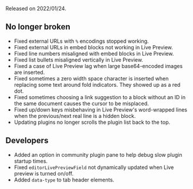 Released on 2022/01/24.

## No longer broken

- Fixed external URLs with `%` encodings stopped working.
- Fixed external URLs in embed blocks not working in Live Preview.
- Fixed line numbers misaligned with embed blocks in Live Preview.
- Fixed list bullets misaligned vertically in Live Preview.
- Fixed a case of Live Preview lag when large base64-encoded images are inserted.
- Fixed sometimes a zero width space character is inserted when replacing some text around fold indicators. They showed up as a red dot.
- Fixed sometimes choosing a link suggestion to a block without an ID in the same document causes the cursor to be misplaced.
- Fixed up/down keys misbehaving in Live Preview's word-wrapped lines when the previous/next real line is a hidden block.
- Updating plugins no longer scrolls the plugin list back to the top.

## Developers

- Added an option in community plugin pane to help debug slow plugin startup times.
- Fixed `editorLivePreviewField` not dynamically updated when Live preview is turned on/off.
- Added `data-type` to tab header elements.
